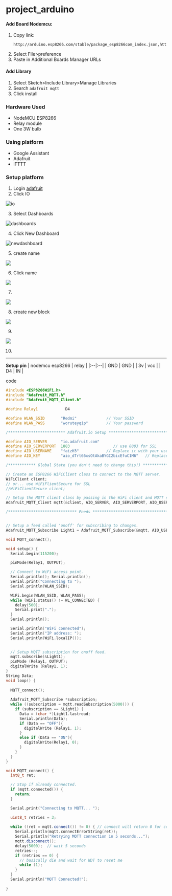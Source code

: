 # project_arduino

#### Add Board Nodemcu:
1. Copy link:
    ```
    http://arduino.esp8266.com/stable/package_esp8266com_index.json,https://dl.espressif.com/dl/package_esp32_index.json
    ```
2. Select File>preference
3. Paste in Additional Boards Manager URLs

#### Add Library
1. Select Sketch>Include Library>Manage Libraries
2. Search `adafruit mqtt`
3. Click install

### Hardware Used
- NodeMCU ESP8266
- Relay module
- One 3W bulb

### Using platform
- Google Assistant
- Adafruit
- IFTTT

### Setup platform
1. Login [adafruit](Adafruit.com)
2. Click IO

<img src='img/io.png' alt='io'/>

3. Select Dashboards
<img src='img/dashboards.png' alt='dashboards'/>

4. Click New Dashboard
<img src='img/newdashboard.png' alt='newdashboard'>

5. create name
<img src='img/1.png'/>

6. Click name
<img src='img/2.png'/>

7. 
<img src='img/3.png'/>

8. create new block
<img src='img/4.png'/>

9. 
<img src='img/5.png'/>

10. 


---
**Setup pin**
| nodemcu esp8266 | relay |
|:--|:--|
| GND | GND |
| 3v | vcc |
| D4 | IN |


code
```c++
#include <ESP8266WiFi.h>
#include "Adafruit_MQTT.h"
#include "Adafruit_MQTT_Client.h"

#define Relay1            D4

#define WLAN_SSID       "Redmi"             // Your SSID
#define WLAN_PASS       "woruteyqip"        // Your password

/************************* Adafruit.io Setup *********************************/

#define AIO_SERVER      "io.adafruit.com"
#define AIO_SERVERPORT  1883                   // use 8883 for SSL
#define AIO_USERNAME    "faizH3"            // Replace it with your username
#define AIO_KEY         "aio_dTrt66xsOtAkaBYGI2bicEfuC1M6"   // Replace with your Project Auth Key

/************ Global State (you don't need to change this!) ******************/

// Create an ESP8266 WiFiClient class to connect to the MQTT server.
WiFiClient client;
// or... use WiFiFlientSecure for SSL
//WiFiClientSecure client;

// Setup the MQTT client class by passing in the WiFi client and MQTT server and login details.
Adafruit_MQTT_Client mqtt(&client, AIO_SERVER, AIO_SERVERPORT, AIO_USERNAME, AIO_KEY);

/****************************** Feeds ***************************************/


// Setup a feed called 'onoff' for subscribing to changes.
Adafruit_MQTT_Subscribe Light1 = Adafruit_MQTT_Subscribe(&mqtt, AIO_USERNAME"/feeds/relay"); // FeedName

void MQTT_connect();

void setup() {
  Serial.begin(115200);

  pinMode(Relay1, OUTPUT);

  // Connect to WiFi access point.
  Serial.println(); Serial.println();
  Serial.print("Connecting to ");
  Serial.println(WLAN_SSID);

  WiFi.begin(WLAN_SSID, WLAN_PASS);
  while (WiFi.status() != WL_CONNECTED) {
    delay(500);
    Serial.print(".");
  }
  Serial.println();

  Serial.println("WiFi connected");
  Serial.println("IP address: "); 
  Serial.println(WiFi.localIP());
 

  // Setup MQTT subscription for onoff feed.
  mqtt.subscribe(&Light1);
  pinMode (Relay1, OUTPUT);
  digitalWrite (Relay1, 1); 
}
String Data;
void loop() {
 
  MQTT_connect();
  
  Adafruit_MQTT_Subscribe *subscription;
  while ((subscription = mqtt.readSubscription(5000))) {
    if (subscription == &Light1) {
      Data = (char *)Light1.lastread;
      Serial.println(Data);
      if (Data == "OFF"){
        digitalWrite (Relay1, 1);
      }
      else if (Data == "ON"){
        digitalWrite(Relay1, 0);
      }
    }
  }
}

void MQTT_connect() {
  int8_t ret;

  // Stop if already connected.
  if (mqtt.connected()) {
    return;
  }

  Serial.print("Connecting to MQTT... ");

  uint8_t retries = 3;
  
  while ((ret = mqtt.connect()) != 0) { // connect will return 0 for connected
    Serial.println(mqtt.connectErrorString(ret));
    Serial.println("Retrying MQTT connection in 5 seconds...");
    mqtt.disconnect();
    delay(5000);  // wait 5 seconds
    retries--;
    if (retries == 0) {
      // basically die and wait for WDT to reset me
      while (1);
    }
  }
  Serial.println("MQTT Connected!");
  
}
```